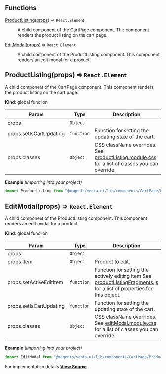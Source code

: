 ## Functions

<dl>
<dt><a href="#ProductListing">ProductListing(props)</a> ⇒ <code>React.Element</code></dt>
<dd><p>A child component of the CartPage component.
This component renders the product listing on the cart page.</p>
</dd>
<dt><a href="#EditModal">EditModal(props)</a> ⇒ <code>React.Element</code></dt>
<dd><p>A child component of the ProductListing component.
This component renders an edit modal for a product.</p>
</dd>
</dl>

<a name="ProductListing"></a>

## ProductListing(props) ⇒ <code>React.Element</code>
A child component of the CartPage component.
This component renders the product listing on the cart page.

**Kind**: global function  

| Param | Type | Description |
| --- | --- | --- |
| props | <code>Object</code> |  |
| props.setIsCartUpdating | <code>function</code> | Function for setting the updating state of the cart. |
| props.classes | <code>Object</code> | CSS className overrides. See [productListing.module.css](https://github.com/magento/pwa-studio/blob/develop/packages/venia-ui/lib/components/CartPage/ProductListing/productListing.module.css) for a list of classes you can override. |

**Example** *(Importing into your project)*  
```js
import ProductListing from "@magento/venia-ui/lib/components/CartPage/ProductListing";
```
<a name="EditModal"></a>

## EditModal(props) ⇒ <code>React.Element</code>
A child component of the ProductListing component.
This component renders an edit modal for a product.

**Kind**: global function  

| Param | Type | Description |
| --- | --- | --- |
| props | <code>Object</code> |  |
| props.item | <code>Object</code> | Product to edit. |
| props.setActiveEditItem | <code>function</code> | Function for setting the actively editing item See [productListingFragments.js](https://github.com/magento/pwa-studio/blob/develop/packages/venia-ui/lib/components/CartPage/ProductListing/productListingFragments.js) for a list of properties for this object. |
| props.setIsCartUpdating | <code>function</code> | Function for setting the updating state of the cart. |
| props.classes | <code>Object</code> | CSS className overrides. See [editModal.module.css](https://github.com/magento/pwa-studio/blob/develop/packages/venia-ui/lib/components/CartPage/ProductListing/EditModal/editModal.module.css) for a list of classes you can override. |

**Example** *(Importing into your project)*  
```js
import EditModal from "@magento/venia-ui/lib/components/CartPage/ProductListing/EditModal";
```


For implementation details [**View Source**](https://github.com/magento/pwa-studio/blob/develop/packages/venia-ui/lib/components/CartPage/ProductListing/productListing.js).